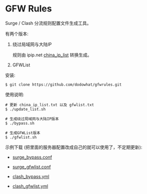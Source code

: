 # GFW Rules

Surge / Clash 分流规则配置文件生成工具。

有两个版本:

1. 绕过局域网与大陆IP

   规则由 ipip.net [china_ip_list](https://github.com/17mon/china_ip_list) 转换生成。

2. GFWList

安装:

    $ git clone https://github.com/dodowhat/gfwrules.git

使用说明:

    # 更新 china_ip_list.txt 以及 gfwlist.txt
    $ ./update_list.sh

    # 生成绕过局域网与大陆IP版本
    $ ./bypass.sh

    # 生成GFWList版本
    $ ./gfwlist.sh

示例下载 (把里面的服务器配置改成自己的就可以使用了，不定期更新):

* [surge_bypass.conf](https://raw.githubusercontent.com/dodowhat/gfwrules/master/surge_bypass.conf)

* [surge_gfwlist.conf](https://raw.githubusercontent.com/dodowhat/gfwrules/master/surge_gfwlist.conf)

* [clash_bypass.yml](https://raw.githubusercontent.com/dodowhat/gfwrules/master/clash_bypass.yml)

* [clash_gfwlist.yml](https://raw.githubusercontent.com/dodowhat/gfwrules/master/clash_gfwlist.yml)
